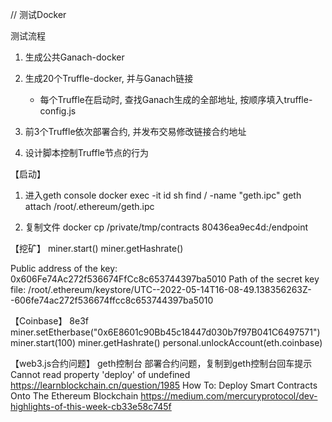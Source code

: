 // 测试Docker


测试流程

1. 生成公共Ganach-docker
2. 生成20个Truffle-docker, 并与Ganach链接
	- 每个Truffle在启动时, 查找Ganach生成的全部地址, 按顺序填入truffle-config.js
3. 前3个Truffle依次部署合约, 并发布交易修改链接合约地址


4. 设计脚本控制Truffle节点的行为



【启动】
1. 进入geth console 
docker exec -it id sh
find / -name "geth.ipc"
geth attach /root/.ethereum/geth.ipc

2. 复制文件
docker cp /private/tmp/contracts 80436ea9ec4d:/endpoint

【挖矿】
miner.start()
miner.getHashrate()


Public address of the key:   0x606Fe74Ac272f536674FfCc8c653744397ba5010
Path of the secret key file: /root/.ethereum/keystore/UTC--2022-05-14T16-08-49.138356263Z--606fe74ac272f536674ffcc8c653744397ba5010

【Coinbase】 8e3f
miner.setEtherbase("0x6E8601c90Bb45c18447d030b7f97B041C6497571")
miner.start(100)
miner.getHashrate()
personal.unlockAccount(eth.coinbase)

【web3.js合约问题】
geth控制台 部署合约问题，复制到geth控制台回车提示Cannot read property 'deploy' of undefined
https://learnblockchain.cn/question/1985
How To: Deploy Smart Contracts Onto The Ethereum Blockchain
https://medium.com/mercuryprotocol/dev-highlights-of-this-week-cb33e58c745f


